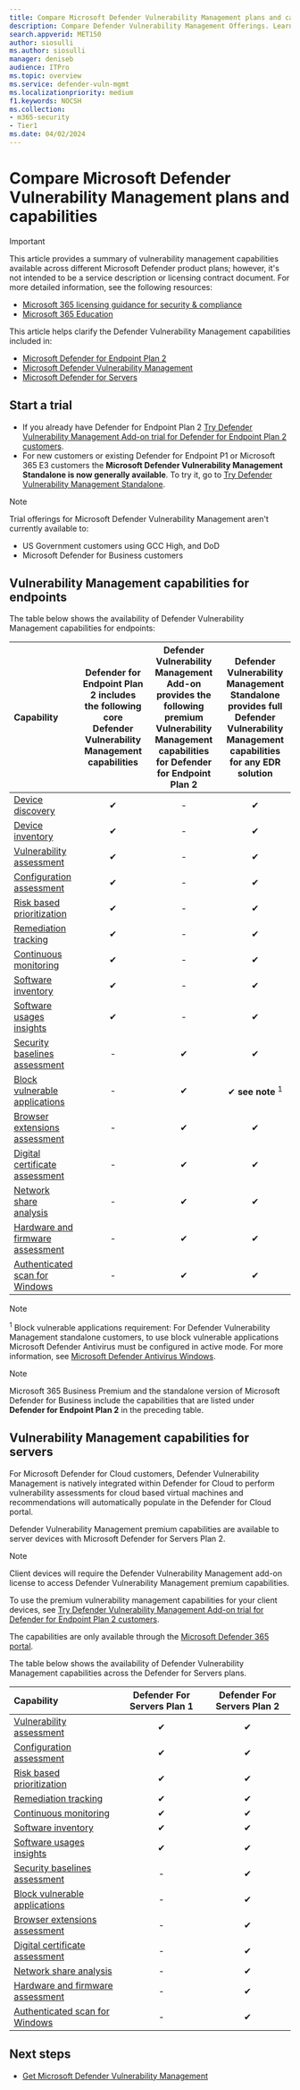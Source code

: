 ```yaml
---
title: Compare Microsoft Defender Vulnerability Management plans and capabilities
description: Compare Defender Vulnerability Management Offerings. Learn about the differences between the plans and select the plan that suits your organization's needs.
search.appverid: MET150  
author: siosulli
ms.author: siosulli
manager: deniseb 
audience: ITPro
ms.topic: overview
ms.service: defender-vuln-mgmt
ms.localizationpriority: medium
f1.keywords: NOCSH  
ms.collection: 
- m365-security
- Tier1
ms.date: 04/02/2024
---
```


# Compare Microsoft Defender Vulnerability Management plans and capabilities

> [!IMPORTANT]
> This article provides a summary of vulnerability management capabilities available across different Microsoft Defender product plans; however, it's not intended to be a service description or licensing contract document. For more detailed information, see the following resources:
>
> - [Microsoft 365 licensing guidance for security & compliance](/office365/servicedescriptions/microsoft-365-service-descriptions/microsoft-365-tenantlevel-services-licensing-guidance/microsoft-365-security-compliance-licensing-guidance)
> - [Microsoft 365 Education](/office365/servicedescriptions/office-365-platform-service-description/microsoft-365-education)

This article helps clarify the Defender Vulnerability Management capabilities included in:

- [Microsoft Defender for Endpoint Plan 2](/defender-endpoint/microsoft-defender-endpoint)
- [Microsoft Defender Vulnerability Management](defender-vulnerability-management.md)
- [Microsoft Defender for Servers](/azure/defender-for-cloud/plan-defender-for-servers-select-plan)

## Start a trial

- If you already have Defender for Endpoint Plan 2 [Try Defender Vulnerability Management Add-on trial for Defender for Endpoint Plan 2 customers](get-defender-vulnerability-management.md#try-defender-vulnerability-management-add-on-trial-for-defender-for-endpoint-plan-2-customers).
- For new customers or existing Defender for Endpoint P1 or Microsoft 365 E3 customers the **Microsoft Defender Vulnerability Management Standalone is now generally available**. To try it, go to [Try Defender Vulnerability Management Standalone](get-defender-vulnerability-management.md#try-defender-vulnerability-management-standalone).

> [!NOTE]
> Trial offerings for Microsoft Defender Vulnerability Management aren't currently available to:
>
> - US Government customers using GCC High, and DoD
> - Microsoft Defender for Business customers

## Vulnerability Management capabilities for endpoints

The table below shows the availability of Defender Vulnerability Management capabilities for endpoints:

|Capability| Defender for Endpoint Plan 2 includes the following core Defender Vulnerability Management capabilities| Defender Vulnerability Management Add-on provides the following premium Vulnerability Management capabilities for Defender for Endpoint Plan 2 | Defender Vulnerability Management Standalone provides full Defender Vulnerability Management capabilities for any EDR solution |
|:----|:----:|:----:|:----:|
|[Device discovery](/defender-endpoint/device-discovery)|✔|-|✔|
|[Device inventory](/defender-endpoint/machines-view-overview)|✔|-|✔|
|[Vulnerability assessment](tvm-weaknesses.md)|✔|-|✔|
|[Configuration assessment](tvm-microsoft-secure-score-devices.md)|✔|-|✔|
|[Risk based prioritization](tvm-security-recommendation.md)|✔|-|✔|
|[Remediation tracking](tvm-remediation.md)|✔|-|✔|
|[Continuous monitoring](/defender-endpoint/configure-vulnerability-email-notifications)|✔|-|✔|
|[Software inventory](tvm-software-inventory.md)|✔|-|✔|
|[Software usages insights](tvm-usage-insights.md)|✔|-|✔|
|[Security baselines assessment](tvm-security-baselines.md)|-|✔|✔|
|[Block vulnerable applications](tvm-block-vuln-apps.md)|-|✔|✔ **see note** <sup>1</sup>|
|[Browser extensions assessment](tvm-browser-extensions.md)|-|✔|✔|
|[Digital certificate assessment](tvm-certificate-inventory.md)|-|✔|✔|
|[Network share analysis](tvm-network-share-assessment.md)|-|✔|✔|
|[Hardware and firmware assessment](tvm-hardware-and-firmware.md)|-|✔|✔|
|[Authenticated scan for Windows](windows-authenticated-scan.md)|-|✔|✔|

> [!NOTE]
> <sup>1</sup> Block vulnerable applications requirement: For Defender Vulnerability Management standalone customers, to use block vulnerable applications Microsoft Defender Antivirus must be configured in active mode. For more information, see [Microsoft Defender Antivirus Windows](/defender-endpoint/microsoft-defender-antivirus-windows#comparing-active-mode-passive-mode-and-disabled-mode).

> [!NOTE]
> Microsoft 365 Business Premium and the standalone version of Microsoft Defender for Business include the capabilities that are listed under **Defender for Endpoint Plan 2** in the preceding table.

## Vulnerability Management capabilities for servers

For Microsoft Defender for Cloud customers, Defender Vulnerability Management is natively integrated within Defender for Cloud to perform vulnerability assessments for cloud based virtual machines and recommendations will automatically populate in the Defender for Cloud portal.

Defender Vulnerability Management premium capabilities are available to server devices with Microsoft Defender for Servers Plan 2. 

> [!NOTE]
> Client devices will require the Defender Vulnerability Management add-on license to access Defender Vulnerability Management premium capabilities.
>
> To use the premium vulnerability management capabilities for your client devices, see [Try Defender Vulnerability Management Add-on trial for Defender for Endpoint Plan 2 customers](get-defender-vulnerability-management.md#try-defender-vulnerability-management-add-on-trial-for-defender-for-endpoint-plan-2-customers).

The capabilities are only available through the [Microsoft Defender 365 portal](https://security.microsoft.com/homepage).

The table below shows the availability of Defender Vulnerability Management capabilities across the Defender for Servers plans.

|Capability|Defender For Servers Plan 1|Defender For Servers Plan 2|
|:----|:----:|:----:|
|[Vulnerability assessment](tvm-weaknesses.md)|✔|✔|
|[Configuration assessment](tvm-microsoft-secure-score-devices.md)|✔|✔|
|[Risk based prioritization](tvm-security-recommendation.md)|✔|✔|
|[Remediation tracking](tvm-remediation.md)|✔|✔|
|[Continuous monitoring](/defender-endpoint/configure-vulnerability-email-notifications)|✔|✔|
|[Software inventory](tvm-software-inventory.md)|✔|✔|
|[Software usages insights](tvm-usage-insights.md)|✔|✔|
|[Security baselines assessment](tvm-security-baselines.md)|-|✔|
|[Block vulnerable applications](tvm-block-vuln-apps.md)|-|✔|
|[Browser extensions assessment](tvm-browser-extensions.md)|-|✔|
|[Digital certificate assessment](tvm-certificate-inventory.md)|-|✔|
|[Network share analysis](tvm-network-share-assessment.md)|-|✔|
|[Hardware and firmware assessment](tvm-hardware-and-firmware.md)|-|✔|
|[Authenticated scan for Windows](windows-authenticated-scan.md)|-|✔|

## Next steps

- [Get Microsoft Defender Vulnerability Management](get-defender-vulnerability-management.md)
